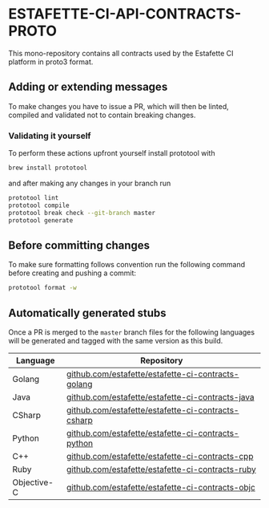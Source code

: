 # ESTAFETTE-CI-API-CONTRACTS-PROTO

This mono-repository contains all contracts used by the Estafette CI platform in proto3 format.

## Adding or extending messages

To make changes you have to issue a PR, which will then be linted, compiled and validated not to contain breaking changes. 

### Validating it yourself

To perform these actions upfront yourself install prototool with

```bash
brew install prototool
```

and after making any changes in your branch run

```bash
prototool lint
prototool compile
prototool break check --git-branch master
prototool generate
```

## Before committing changes

To make sure formatting follows convention run the following command before creating and pushing a commit:

```bash
prototool format -w
```

## Automatically generated stubs

Once a PR is merged to the `master` branch files for the following languages will be generated and tagged with the same version as this build.

| Language    | Repository                                                                                                       |
| ----------- | ---------------------------------------------------------------------------------------------------------------- |
| Golang      | [github.com/estafette/estafette-ci-contracts-golang](https://github.com/estafette/estafette-ci-contracts-golang) |
| Java        | [github.com/estafette/estafette-ci-contracts-java](https://github.com/estafette/estafette-ci-contracts-java)     |
| CSharp      | [github.com/estafette/estafette-ci-contracts-csharp](https://github.com/estafette/estafette-ci-contracts-csharp) |
| Python      | [github.com/estafette/estafette-ci-contracts-python](https://github.com/estafette/estafette-ci-contracts-python) |
| C++         | [github.com/estafette/estafette-ci-contracts-cpp](https://github.com/estafette/estafette-ci-contracts-cpp)       |
| Ruby        | [github.com/estafette/estafette-ci-contracts-ruby](https://github.com/estafette/estafette-ci-contracts-ruby)     |
| Objective-C | [github.com/estafette/estafette-ci-contracts-objc](https://github.com/estafette/estafette-ci-contracts-objc)     |